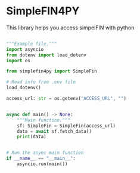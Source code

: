 # SimpleFIN4PY

This library helps you access simpelFIN with python

```python

"""Example file."""
import asyncio
from dotenv import load_dotenv
import os

from simplefin4py import SimpleFin

# Read info from .env file
load_dotenv()

access_url: str = os.getenv("ACCESS_URL", "")


async def main() -> None:
    """Main function."""
    sf: SimpleFin = SimpleFin(access_url)
    data = await sf.fetch_data()
    print(data)


# Run the async main function
if __name__ == "__main__":
    asyncio.run(main())


```